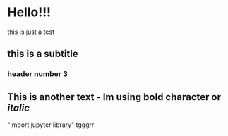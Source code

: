 # Hello!!!
this is just a test

## this is a subtitle 

### header number 3

This is another text - Im using **bold** character or *italic* 
---
 "import jupyter library" tgggrr
